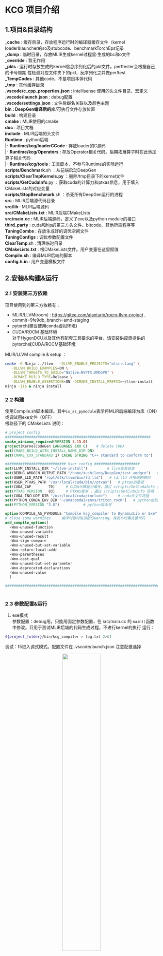 # KCG 项目介绍
## 1.项目&目录结构
**_cache** : 缓存目录，存放程序运行时的编译器缓存文件（kernel loader&launcher的so及stubcode、benchmarkTorchEps记录   
**_dump** : 临时目录，存放MLIR生成kernel过程里·生成的bc和o文件   
**_override** : 暂无作用   
**_pkls** : 运行时存放生成的kernel信息序列化后的pkl文件。perftester会根据自己的卡号周期   性检测对应文件夹下的pkl，反序列化之并做perftest   
**_TempCodes** : 其他code，不是项目本体代码   
**_tmp** : 其他缓存目录   
**.vscode/c_cpp_properties.json :** intellisense 使用的头文件目录、宏定义   
**.vscode/launch.json** : debug配置    
**.vscode/settings.json** : 文件后缀名关联以及颜色主题   
**bin : DeepGen编译后的**库/可执行文件存放位置   
**build** : 构建目录   
**cmake** : MLIR使用的cmake   
**doc** : 项目文档   
**include** : MLIR后端的头文件   
**Runtime** : python后端   
    |- **Runtime/kcg/loaderCCode** : 存放loader的C源码  
    |- **Runtime/kcg/Operators** : 存放Operator相关代码。后期拓展算子时在此添加算子相关代码   
    |- **Runtime/kcg/tools** : 工具脚本，不参与Runtime的实际运行     
**scripts/Benchmark**.sh ：从前端启动DeepGen      
**scripts/ClearTmpKernels.py** ：删除/tmp目录下的kernel文件   
**scripts/GetCudaInfo**.py ：获取cuda的计算力和ptxas信息，用于填入CMakeLists的对应变量   
**scripts/StopBenchmark**.sh ：杀死所有DeepGen运行的进程   
**src** : MLIR后端源代码目录   
**src/lib** : MLIR后端源码   
**src/CMakeLists.txt** : MLIR后端CMakeLists   
**src/main.cc :** MLIR后端源码，定义了exe以及python module的接口   
**third_party** : cuda和hip的第三方头文件、bitcode、其他所需程序等   
**TuningCombs** : 存放生成好的调优空间文件   
**TuningConfigs** : 调优参数配置文件   
**ClearTemp**.sh : 清理临时目录   
**CMakeLists.txt** : 根CMakeLists文件。用户变量在这里赋值   
**Compile.sh** : 编译MLIR后端的脚本   
**config.h.in** : 用户变量模板文件   



## 2.安装&构建&运行
### 2.1 安装第三方依赖
项目使用到的第三方依赖有：
- MLIR/LLVM(rocm) : https://gitee.com/alanturin/rocm-llvm-project , commit=9fe9db, branch=amd-staging
- pytorch(建议使用conda虚拟环境)
- CUDA/ROCM 基础环境   
对于HygonDCU以及其他有配套工具要求的平台，请安装供应商提供的pytorch或CUDA/ROCM基础环境

MLIR/LLVM compile & setup ：
```sh
cmake -G Ninja ../llvm   -DLLVM_ENABLE_PROJECTS="mlir;clang" \
   -DLLVM_BUILD_EXAMPLES=ON \
   -DLLVM_TARGETS_TO_BUILD="Native;NVPTX;AMDGPU" \
   -DCMAKE_BUILD_TYPE=Release \
   -DLLVM_ENABLE_ASSERTIONS=ON -DCMAKE_INSTALL_PREFIX=~/llvm-install
ninja -j16 & ninja install
```

### 2.2 构建
使用Compile.sh脚本编译。其中`is_as_pymodule`表示将MLIR后端编译为库（ON）或调试用exe文件（OFF）   
根路径下的 CMakeLists 说明：
```cmake
# project config
###################################################################
cmake_minimum_required(VERSION 3.15.0)
project(KernelCodeGen LANGUAGES CXX C)    # delete CUDA
set(CMAKE_BUILD_WITH_INSTALL_NAME_DIR ON)
set(CMAKE_CXX_STANDARD 17 CACHE STRING "C++ standard to conform to")    # 默认使用c++17

############################ User config #####################
set(LLVM_INSTALL_DIR "~/llvm-install")         # llvm安装目录
set(DEBUG_AMDGCN_OUTPUT_PATH "/home/xushilong/DeepGen/test.amdgcn")   # 调试用输出amdgcn的路径
set(USER_LLD_PATH "/opt/dtk/llvm/bin/ld.lld")   # ld.lld 连接器的路径
set(USER_PTXAS_PATH "/usr/local/cuda/bin//ptxas")   # ptxas的路径
set(CUDA_CAP        70)     # CUDA计算能力编号，通过 scripts/GetCudaInfo 获得
set(PTXAS_VERSION   83)     # PTXAS版本 ，通过 scripts/GetCudaInfo 获得
set(CUDA_INCLUDE_DIR "/usr/local/cuda/include")     # cuda头文件路径
set(PYTHON_CONDA_ENV_DIR "~/anaconda3/envs/triton_rocm")   # python虚拟环境路径
set(PYTHON_VERSION "3.8")           # python版本号

option(COMPILE_AS_PYMODULE "Compile kcg_compiler to DynamicLib or Exe" ON)  # 是否将DeegGen编译为so/exe（exe为debug用，发布版本中取消）
# close some warnings     编译时暂时取消部分warning。待发布时需完善代码
add_compile_options(
  -Wno-unused-function
  -Wno-unused-variable
  -Wno-unused-result
  -Wno-sign-compare
  -Wno-unused-but-set-variable
  -Wno-return-local-addr
  -Wno-parentheses
  -Wno-cast-qual
  -Wno-unused-but-set-parameter
  -Wno-deprecated-declarations
  -Wno-unused-value
  )

##########################################################################
  
```

### 2.3 参数配置&运行
1. exe模式   
参数配置：debug用，只能用固定参数配置，在 src/main.cc 的 `main()`函数中修改。只用于测试MLIR后端的代码生成过程，不进行kernel的执行
运行：
```sh
${project_folder}/bin/kcg_compiler > log.txt 2>&1
```
   
调试：f5进入调式模式。配置文件在 .vscode/launch.json 注意配置选择   
<p align = 'center'>
<img src="./doc/image.png" width=50%>
</p>

2. lib模式   

启动脚本为 ${project_dir}/scripts/Benchmark.sh   
其调用 testGetKernels.py ,开启进程池处理编译和测试任务。可以将该进程设置为会话分离的（nohup），即ssh链接断开后也不会停止，用于长时间跑测试   
需要查看总体运行时间，执行 ： 
```shell
ps -eo pid,etime,cmd | grep testGetKernels
```


## 3. 使用说明
### 3.1 运行机制   
1. DeepGen首先读取用户的调优参数文件，生成并剪枝调优空间，存储到json文件。如果检测到调优空间json已存在，则跳过这步
2. 随后DeepGen根据参数空间json开始编译和benchmark。编译的进程池大小由用户决定。benchmark过程由守护进程（ perfmonitor ）和 工作进程（perftester）构成。perftester 执行测试，并将结果存入 `perfPAth` 为前缀指定的json中。
perfmonitor 检测到 perftester 意外退出时，会重启perftester进程. perftester会根据用户输入的 `perfPAth` 路径重新读取历史最佳纪录，继续统计并benchmark，直到正常结束
3. 注意：对于大部分GPU设备，其存在自动调节时钟频率的功能，在负载情况不同时时钟频率也不同。这可能使最终性能的测定不准确，因此需要锁定频率后再测试：   
   对于nvidia：

   ```shell
   # 以设置7号卡的频率举例 (-i 7即可)
   sudo nvidia-smi -pm 1 -i 7  # 设置persistence mode, 防止驱动卸载后设置失效
   nvidia-smi -q -d CLOCK # 查看当前时钟状态
   nvidia-smi -q -d SUPPORTED_CLOCKS # 查看可用频率
   sudo nvidia-smi -lgc 1410,1410 -i 7  # 锁定上下限
   nvidia-smi -q -d CLOCK # 再次查看当前时钟状态
   ```

   对于amdgpu：
   ```shell
   cat /sys/class/drm/card0/device/pp_dpm_sclk  # 查看核心频率级别
   cat /sys/class/drm/card0/device/pp_dpm_mclk  # 查看显存频率级别
   echo "manual" | sudo tee /sys/class/drm/card0/device/power_dpm_force_performance_level # /sys/class/drm下gpu卡不一定叫card0，可能叫renderXXX之类的。根据需要自己改。下述同理
   # set clock level
   echo "4" | sudo tee /sys/class/drm/card0/device/pp_dpm_sclk
   echo "2" | sudo tee /sys/class/drm/card0/device/pp_dpm_mclk
   # 如果想撤销修改
   echo "auto" | sudo tee /sys/class/drm/card0/device/power_dpm_force_performance_level

   ```
4. 特殊支持：考虑到服务器之间的负载情况不同，GPU较为空闲的服务器上的CPU占用率可能很高。当本地运行DeepGen的编译+benchmark时，CPU高占用往往会限制编译速度，增加测试耗时   
   为解决该问题，DeepGen支持 RemoteBenchmark 功能。可选定两台服务器AB，A的CPU占用低，用于编译，而benchmark任务交B的GPU执行。此时，A上必须部署有能够编译B所需的kernel的工具链（nvcc、cuda、rocm环境等）。RemoteBenchmark 的具体使用方法，详见 3.4   

### 3.2 脚本参数说明

Benchmark.sh   

```shell   
#! /bin/bash
mydir="/home/xushilong/DeepGen"  # 设置用户当前项目的目录
export PYTHONPATH=$mydir/Runtime
cd ${mydir}/Runtime/kcg

tuning_param_file=$mydir/TuningConfigs/GEMM_configs_1024.json # 指定调优参数配置
cacheTuningSPaceFile=$mydir/TuningCombs/tuingspace_gemm_1024x1024.json # 指定调优空间文件名字（不存在会创建，存在则直接使用）
onlyGenerateCfg=0 # 是否只进行调优空间生成并存入 cacheTuningSPaceFile，不执行编译和benchmark

# 启动指令1 ：使用Benchmark脚本参数启动，会话进程分离，用于长期执行
nohup python testGetKernels.py $tuning_param_file $cacheTuningSPaceFile $onlyGenerateCfg  > ${mydir}/log.log 2>&1 &
# 启动指令2 ： 使用python内的参数启动， 会话进程不分离
# python testGetKernels.py > ${mydir}/log.log 2>&1 &
# hipprof测试指令
# hipprof --pmc python testGetKernels.py > log.log 2>&1 &

```

testGetKernels.py ：参数含义见代码注释

### 3.3 工具脚本说明
Runtime/kcg/tools/SavePerflogAsTuningSpace.py ： 将Runtime生产的 `${perfPAth}_cardX.json` (记录最佳topK的config)转化为调优空间，以便后期再单独测试（避免大批量运行时torch性能变差的问题）

### 3.4 关于RemoteBenchmark
testGetKernels.py 中 ：
```py

def main():    
    # 路径管理器初始化 & 清理缓存数据（可选）
    PathManager.init(clearPkl=True, clearTmp=True, clearCache=True,clearDump=True)

    # Tuning 参数空间配置文件
    tuning_param_file = f'{PathManager.project_dir()}/TuningConfigs/GEMM_configs_2.json'
    # perf文件路径前缀(用于记录当前最佳性能的case)
    perfPathPrefix = f'{PathManager.project_dir()}/__test_bmm'
    # 调优空间存储文件
    cacheTuningSPaceFile = f'{PathManager.project_dir()}/TuningCombs/test_gemm_2048.json'
    # 最大编译进程数
    maxCompilingProcess = 100
    # 可见设备列表
    gpu_devices = [7]  
    # 调优空间生成策略（0：先生成space再剪枝 1：直接生成剪枝后的space）
    tuningSpaceGenMode = 1  
    # 当前后端类型 & 架构信息
    backendType = EnumBackendType.CUDA  
    arch = "80"
    M = N = K = 1024
    batch = 1
    elementType = torch.float32
    sshsender = RemoteFileSender("$ip_addr_of_B","$ssh-port","$username","$ssh-password")
    runMode = EnumRunMode.AsRemotePerftester
    keepTopNum = 100
```

注意到 `runMode` 变量。该枚举变量代表DeepGen的不同运行模式。分为四种：
```py
    # 在本机执行生成调优空间、编译kernel以及benchmark
    GetTuneSpace_Compile_Benchmark_Local = 1  
    # 本地只作为Perftester运行kernel的benchmark。编译&调优空间生成&文件传输由其他host承担
    AsRemotePerftester = 2
    # 只在本地生产调优空间，不进行编译以及benchmark
    GetTuneSpace_Local_Only = 3
    # 只在本地进行编译，将 benchmark任务所需文件推送到远程, 在远程记录benchmark结果
    CallRemotePerftester = 4
```
当仅在本机执行时，可选择`GetTuneSpace_Compile_Benchmark_Local`、`GetTuneSpace_Local_Only` ，其功能如代码注释所述   
当配置RemoteBenchmark时，以部署在A、B两台服务器为例：   
A作为编译机：其枚举选择为`CallRemotePerftester`, 代表其将benchmark任务托管给B, 同时其必须配置 `sshsender` 使用B的ssh登录信息   
B作为执行机：其选择 `AsRemotePerftester` , 代表其仅仅执行A派送的benchmark任务。perflog文件按照 B上 `perfPathPrefix` 所配置的位置， `sshsender` 不起作用    
*Notes* 由于当RemoteBenchmark时存在跨主机进程同步的需要，执行机将占用 `18888` 端口用作tcp通信。该端口号可在 `Runtime/kcg/RemoteUtils.py` 中通过 `DEFAULT_PORT` 修改   



## 4.项目协同文档

周报记录  https://www.notion.so/dbe373c194d844748f693751460dad4a

## 5.常见问题
- 编译DeepGen时提示 Python.h 未找到：   
*解决：请正确设置CMakeLists.txt 中的Python路径和Python版本号*

- Runtime报错：Cannot found nvcc. PLease set PATH env first!   
*解决：请在运行benchmark前，添加 nvcc所在目录到PATH ：例如 `export PATH=$PATH:/usr/local/cuda/bin`*

- GetCudaInfo 报：No such file or directory: 'ptxas'   
*解决：请在运行benchmark前，添加 ptxas 所在目录到PATH ：例如 `export PATH=$PATH:/usr/local/cuda/bin`*

- 中止Benchmark后想继续运行，如何操作？   
*解决：在testGetKernels.py 中设置参数 `startFrom` 为从哪里继续执行的id，其他设置保持不变即可。该id目前可以通过在中断Benchmark前，实时查看_pkl中kernel的编号得到，也可以查看log日志*

- Runtime执行后，未生成kernel（_pkl目录下没有文件生成）   
解决：请检查CMakelist.txt中的以下变量是否正确： 
`USER_LLD_PATH`（ROCM）
`USER_PTXAS_PATH`（CUDA）
`CUDA_CAP`
`PTXAS_VERSION`

